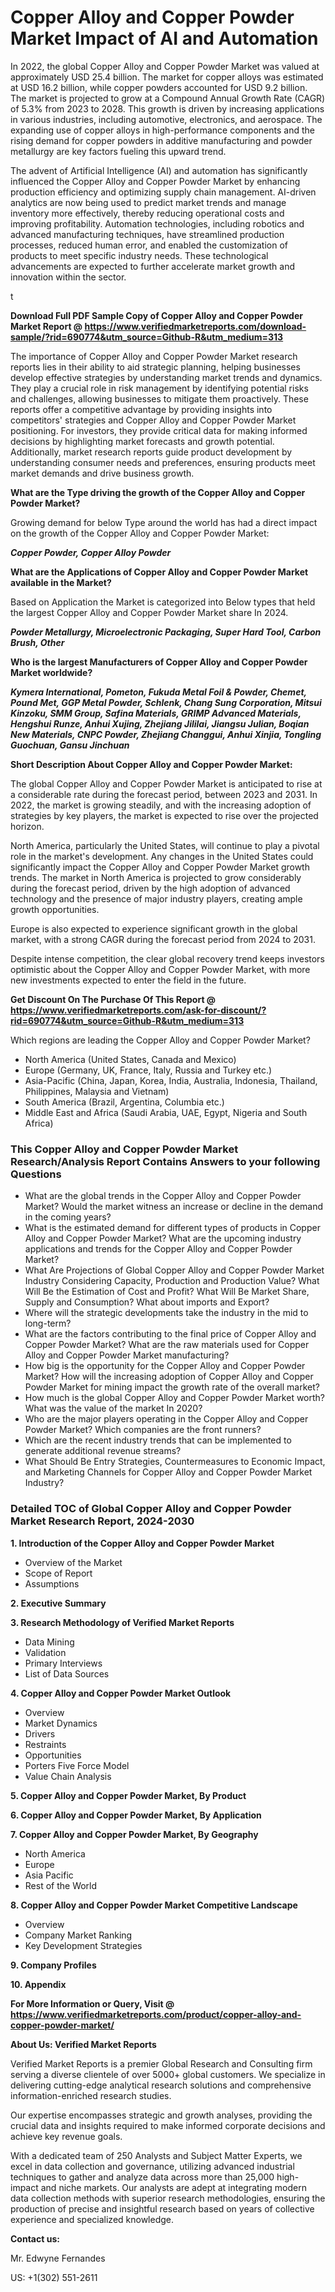 <meta name="title" content="Global Copper Alloy and Copper Powder Market Impact of AI and Automation"><meta name="description" content="In 2022, the global Copper Alloy and Copper Powder Market was valued at approximately USD 25.4 billion. The market for copper alloys was estimated at USD 16.2 billion,"><meta name="title" content="Copper Alloy and Copper Powder Market Size, Share, Scope, Trends, Growth, Opportunities, Analysis, Forecast"><h1>Copper Alloy and Copper Powder Market Impact of AI and Automation</h1><p>In 2022, the global Copper Alloy and Copper Powder Market was valued at approximately USD 25.4 billion. The market for copper alloys was estimated at USD 16.2 billion, while copper powders accounted for USD 9.2 billion. The market is projected to grow at a Compound Annual Growth Rate (CAGR) of 5.3% from 2023 to 2028. This growth is driven by increasing applications in various industries, including automotive, electronics, and aerospace. The expanding use of copper alloys in high-performance components and the rising demand for copper powders in additive manufacturing and powder metallurgy are key factors fueling this upward trend.</p><p>The advent of Artificial Intelligence (AI) and automation has significantly influenced the Copper Alloy and Copper Powder Market by enhancing production efficiency and optimizing supply chain management. AI-driven analytics are now being used to predict market trends and manage inventory more effectively, thereby reducing operational costs and improving profitability. Automation technologies, including robotics and advanced manufacturing techniques, have streamlined production processes, reduced human error, and enabled the customization of products to meet specific industry needs. These technological advancements are expected to further accelerate market growth and innovation within the sector.</p>t</p><p id="" class=""><strong>Download Full PDF Sample Copy of Copper Alloy and Copper Powder Market Report @ <a href="https://www.verifiedmarketreports.com/download-sample/?rid=690774&utm_source=Github-R&utm_medium=313" target="_blank">https://www.verifiedmarketreports.com/download-sample/?rid=690774&utm_source=Github-R&utm_medium=313</a></strong></p><p>The importance of&nbsp;Copper Alloy and Copper Powder Market research reports lies in their ability to aid strategic planning, helping businesses develop effective strategies by understanding market trends and dynamics. They play a crucial role in risk management by identifying potential risks and challenges, allowing businesses to mitigate them proactively. These reports offer a competitive advantage by providing insights into competitors' strategies and Copper Alloy and Copper Powder Market positioning. For investors, they provide critical data for making informed decisions by highlighting market forecasts and growth potential. Additionally, market research reports guide product development by understanding consumer needs and preferences, ensuring products meet market demands and drive business growth.</p><p><strong>What are the&nbsp;Type driving the growth of the Copper Alloy and Copper Powder Market?</strong></p><p id="" class="">Growing demand for below Type around the world has had a direct impact on the growth of the Copper Alloy and Copper Powder Market:</p><em><strong>Copper Powder, Copper Alloy Powder</strong></em></p><strong>What are the&nbsp;Applications&nbsp;of Copper Alloy and Copper Powder Market available in the Market?</strong></p><p id="" class="">Based on Application the Market is categorized into Below types that held the largest Copper Alloy and Copper Powder Market share In 2024.</p><em><strong>Powder Metallurgy, Microelectronic Packaging, Super Hard Tool, Carbon Brush, Other</strong></em></p><strong>Who is the largest Manufacturers of Copper Alloy and Copper Powder Market worldwide?</strong></p><p><em><strong>Kymera International, Pometon, Fukuda Metal Foil & Powder, Chemet, Pound Met, GGP Metal Powder, Schlenk, Chang Sung Corporation, Mitsui Kinzoku, SMM Group, Safina Materials, GRIMP Advanced Materials, Hengshui Runze, Anhui Xujing, Zhejiang Jililai, Jiangsu Julian, Boqian New Materials, CNPC Powder, Zhejiang Changgui, Anhui Xinjia, Tongling Guochuan, Gansu Jinchuan</strong></em></p><p id="" class=""><strong>Short Description About Copper Alloy and Copper Powder Market:</strong></p><p>The global Copper Alloy and Copper Powder Market is anticipated to rise at a considerable rate during the forecast period, between 2023 and 2031. In 2022, the market is growing steadily, and with the increasing adoption of strategies by key players, the market is expected to rise over the projected horizon.</p><p>North America, particularly the United States, will continue to play a pivotal role in the market's development. Any changes in the United States could significantly impact the Copper Alloy and Copper Powder Market growth trends. The market in North America is projected to grow considerably during the forecast period, driven by the high adoption of advanced technology and the presence of major industry players, creating ample growth opportunities.</p><p>Europe is also expected to experience significant growth in the global market, with a strong CAGR during the forecast period from 2024 to 2031.</p><p>Despite intense competition, the clear global recovery trend keeps investors optimistic about the Copper Alloy and Copper Powder Market, with more new investments expected to enter the field in the future.</p><p id="" class=""><strong>Get Discount On The Purchase Of This Report @ <a href="https://www.verifiedmarketreports.com/ask-for-discount/?rid=690774&utm_source=Github-R&utm_medium=313" target="_blank">https://www.verifiedmarketreports.com/ask-for-discount/?rid=690774&utm_source=Github-R&utm_medium=313</a></strong></p>Which regions are leading the Copper Alloy and Copper Powder Market?</p><ul><li>North America (United States, Canada and Mexico)</li><li>Europe (Germany, UK, France, Italy, Russia and Turkey etc.)</li><li>Asia-Pacific (China, Japan, Korea, India, Australia, Indonesia, Thailand, Philippines, Malaysia and Vietnam)</li><li>South America (Brazil, Argentina, Columbia etc.)</li><li>Middle East and Africa (Saudi Arabia, UAE, Egypt, Nigeria and South Africa)</li></ul><h3 id="" class="">This Copper Alloy and Copper Powder Market Research/Analysis Report Contains Answers to your following Questions</h3><ul><li>What are the global trends in the Copper Alloy and Copper Powder Market? Would the market witness an increase or decline in the demand in the coming years?</li><li>What is the estimated demand for different types of products in Copper Alloy and Copper Powder Market? What are the upcoming industry applications and trends for the Copper Alloy and Copper Powder Market?</li><li>What Are Projections of Global Copper Alloy and Copper Powder Market Industry Considering Capacity, Production and Production Value? What Will Be the Estimation of Cost and Profit? What Will Be Market Share, Supply and Consumption? What about imports and Export?</li><li>Where will the strategic developments take the industry in the mid to long-term?</li><li>What are the factors contributing to the final price of Copper Alloy and Copper Powder Market? What are the raw materials used for Copper Alloy and Copper Powder Market manufacturing?</li><li>How big is the opportunity for the Copper Alloy and Copper Powder Market? How will the increasing adoption of Copper Alloy and Copper Powder Market for mining impact the growth rate of the overall market?</li><li>How much is the global Copper Alloy and Copper Powder Market worth? What was the value of the market In 2020?</li><li>Who are the major players operating in the Copper Alloy and Copper Powder Market? Which companies are the front runners?</li><li>Which are the recent industry trends that can be implemented to generate additional revenue streams?</li><li>What Should Be Entry Strategies, Countermeasures to Economic Impact, and Marketing Channels for Copper Alloy and Copper Powder Market Industry?</li></ul><h3 id="" class="">Detailed TOC of Global Copper Alloy and Copper Powder Market Research Report, 2024-2030</h3><p id="" class=""><strong>1. Introduction of the Copper Alloy and Copper Powder Market</strong></p><ul><li>Overview of the Market</li><li>Scope of Report</li><li>Assumptions</li></ul><p id="" class=""><strong>2. Executive Summary</strong></p><p id="" class=""><strong>3. Research Methodology of Verified Market Reports</strong></p><ul><li>Data Mining</li><li>Validation</li><li>Primary Interviews</li><li>List of Data Sources</li></ul><p id="" class=""><strong>4. Copper Alloy and Copper Powder Market Outlook</strong></p><ul><li>Overview</li><li>Market Dynamics</li><li>Drivers</li><li>Restraints</li><li>Opportunities</li><li>Porters Five Force Model</li><li>Value Chain Analysis</li></ul><p id="" class=""><strong>5. Copper Alloy and Copper Powder Market, By Product</strong></p><p id="" class=""><strong>6. Copper Alloy and Copper Powder Market, By Application</strong></p><p id="" class=""><strong>7. Copper Alloy and Copper Powder Market, By Geography</strong></p><ul><li>North America</li><li>Europe</li><li>Asia Pacific</li><li>Rest of the World</li></ul><p id="" class=""><strong>8. Copper Alloy and Copper Powder Market Competitive Landscape</strong></p><ul><li>Overview</li><li>Company Market Ranking</li><li>Key Development Strategies</li></ul><p id="" class=""><strong>9. Company Profiles</strong></p><p id="" class=""><strong>10. Appendix</strong></p><p id="" class=""><strong>For More Information or Query, Visit @ <a href="https://www.verifiedmarketreports.com/product/copper-alloy-and-copper-powder-market/" target="_blank">https://www.verifiedmarketreports.com/product/copper-alloy-and-copper-powder-market/</a></strong></p><p id="" class=""><strong>About Us: Verified Market Reports</strong></p><p id="" class="">Verified Market Reports is a premier Global Research and Consulting firm serving a diverse clientele of over 5000+ global customers. We specialize in delivering cutting-edge analytical research solutions and comprehensive information-enriched research studies.</p><p id="" class="">Our expertise encompasses strategic and growth analyses, providing the crucial data and insights required to make informed corporate decisions and achieve key revenue goals.</p><p id="" class="">With a dedicated team of 250 Analysts and Subject Matter Experts, we excel in data collection and governance, utilizing advanced industrial techniques to gather and analyze data across more than 25,000 high-impact and niche markets. Our analysts are adept at integrating modern data collection methods with superior research methodologies, ensuring the production of precise and insightful research based on years of collective experience and specialized knowledge.</p><p id="" class=""><strong>Contact us:</strong></p><p id="" class="">Mr. Edwyne Fernandes</p><p id="" class="">US: +1(302) 551-2611</p>